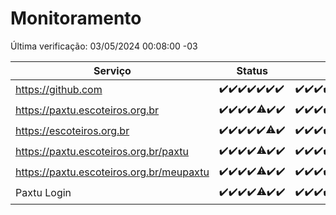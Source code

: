 # Monitoramento

Última verificação: 03/05/2024 00:08:00 -03

|Serviço|Status|Últimas 24h|
|---|---|---|
|https://github.com|<span title="2024-04-26: OK=24">✔️</span><span title="2024-04-27: OK=24">✔️</span><span title="2024-04-28: OK=24">✔️</span><span title="2024-04-29: OK=24">✔️</span><span title="2024-04-30: OK=24">✔️</span><span title="2024-05-01: OK=24">✔️</span><span title="2024-05-02: OK=4">✔️</span>|<span title="02/05/2024 01:08:00 -03 : 200">✔️</span><span title="02/05/2024 02:08:00 -03 : 200">✔️</span><span title="02/05/2024 03:09:00 -03 : 200">✔️</span><span title="02/05/2024 04:06:00 -03 : 200">✔️</span><span title="02/05/2024 05:09:00 -03 : 200">✔️</span><span title="02/05/2024 06:07:00 -03 : 200">✔️</span><span title="02/05/2024 07:07:00 -03 : 200">✔️</span><span title="02/05/2024 08:04:00 -03 : 200">✔️</span><span title="02/05/2024 09:11:00 -03 : 200">✔️</span><span title="02/05/2024 10:07:00 -03 : 200">✔️</span><span title="02/05/2024 11:06:00 -03 : 200">✔️</span><span title="02/05/2024 12:07:00 -03 : 200">✔️</span><span title="02/05/2024 13:07:00 -03 : 200">✔️</span><span title="02/05/2024 14:04:00 -03 : 200">✔️</span><span title="02/05/2024 15:08:00 -03 : 200">✔️</span><span title="02/05/2024 16:03:00 -03 : 200">✔️</span><span title="02/05/2024 17:07:00 -03 : 200">✔️</span><span title="02/05/2024 18:05:00 -03 : 200">✔️</span><span title="02/05/2024 19:07:00 -03 : 200">✔️</span><span title="02/05/2024 20:07:00 -03 : 200">✔️</span><span title="02/05/2024 21:33:00 -03 : 200">✔️</span><span title="02/05/2024 22:45:00 -03 : 200">✔️</span><span title="02/05/2024 23:20:00 -03 : 200">✔️</span><span title="03/05/2024 00:08:00 -03 : 200">✔️</span>|
|https://paxtu.escoteiros.org.br|<span title="2024-04-26: OK=24">✔️</span><span title="2024-04-27: OK=24">✔️</span><span title="2024-04-28: OK=24">✔️</span><span title="2024-04-29: OK=24">✔️</span><span title="2024-04-30: OK=23, Falhas=1">⚠️</span><span title="2024-05-01: OK=24">✔️</span><span title="2024-05-02: OK=4">✔️</span>|<span title="02/05/2024 01:08:00 -03 : 200">✔️</span><span title="02/05/2024 02:08:00 -03 : 200">✔️</span><span title="02/05/2024 03:09:00 -03 : 200">✔️</span><span title="02/05/2024 04:06:00 -03 : 200">✔️</span><span title="02/05/2024 05:09:00 -03 : 200">✔️</span><span title="02/05/2024 06:07:00 -03 : 200">✔️</span><span title="02/05/2024 07:08:00 -03 : 200">✔️</span><span title="02/05/2024 08:04:00 -03 : 200">✔️</span><span title="02/05/2024 09:11:00 -03 : 200">✔️</span><span title="02/05/2024 10:07:00 -03 : 200">✔️</span><span title="02/05/2024 11:06:00 -03 : 200">✔️</span><span title="02/05/2024 12:07:00 -03 : 200">✔️</span><span title="02/05/2024 13:07:00 -03 : 200">✔️</span><span title="02/05/2024 14:04:00 -03 : 200">✔️</span><span title="02/05/2024 15:08:00 -03 : 200">✔️</span><span title="02/05/2024 16:03:00 -03 : 200">✔️</span><span title="02/05/2024 17:07:00 -03 : 200">✔️</span><span title="02/05/2024 18:05:00 -03 : 200">✔️</span><span title="02/05/2024 19:07:00 -03 : 200">✔️</span><span title="02/05/2024 20:07:00 -03 : 200">✔️</span><span title="02/05/2024 21:33:00 -03 : 200">✔️</span><span title="02/05/2024 22:45:00 -03 : 200">✔️</span><span title="02/05/2024 23:20:00 -03 : 200">✔️</span><span title="03/05/2024 00:08:00 -03 : 200">✔️</span>|
|https://escoteiros.org.br|<span title="2024-04-26: OK=24">✔️</span><span title="2024-04-27: OK=24">✔️</span><span title="2024-04-28: OK=24">✔️</span><span title="2024-04-29: OK=24">✔️</span><span title="2024-04-30: OK=24">✔️</span><span title="2024-05-01: OK=23, Falhas=1">⚠️</span><span title="2024-05-02: OK=4">✔️</span>|<span title="02/05/2024 01:08:00 -03 : 200">✔️</span><span title="02/05/2024 02:08:00 -03 : 200">✔️</span><span title="02/05/2024 03:09:00 -03 : 200">✔️</span><span title="02/05/2024 04:06:00 -03 : 200">✔️</span><span title="02/05/2024 05:09:00 -03 : 200">✔️</span><span title="02/05/2024 06:07:00 -03 : 200">✔️</span><span title="02/05/2024 07:08:00 -03 : 200">✔️</span><span title="02/05/2024 08:04:00 -03 : 200">✔️</span><span title="02/05/2024 09:11:00 -03 : 200">✔️</span><span title="02/05/2024 10:07:00 -03 : 200">✔️</span><span title="02/05/2024 11:06:00 -03 : 200">✔️</span><span title="02/05/2024 12:07:00 -03 : 200">✔️</span><span title="02/05/2024 13:07:00 -03 : 200">✔️</span><span title="02/05/2024 14:04:00 -03 : 200">✔️</span><span title="02/05/2024 15:08:00 -03 : 200">✔️</span><span title="02/05/2024 16:03:00 -03 : 200">✔️</span><span title="02/05/2024 17:07:00 -03 : 200">✔️</span><span title="02/05/2024 18:05:00 -03 : 200">✔️</span><span title="02/05/2024 19:07:00 -03 : 200">✔️</span><span title="02/05/2024 20:07:00 -03 : 200">✔️</span><span title="02/05/2024 21:33:00 -03 : 200">✔️</span><span title="02/05/2024 22:45:00 -03 : 200">✔️</span><span title="02/05/2024 23:20:00 -03 : 200">✔️</span><span title="03/05/2024 00:08:00 -03 : 200">✔️</span>|
|https://paxtu.escoteiros.org.br/paxtu|<span title="2024-04-26: OK=24">✔️</span><span title="2024-04-27: OK=24">✔️</span><span title="2024-04-28: OK=24">✔️</span><span title="2024-04-29: OK=24">✔️</span><span title="2024-04-30: OK=23, Falhas=1">⚠️</span><span title="2024-05-01: OK=24">✔️</span><span title="2024-05-02: OK=4">✔️</span>|<span title="02/05/2024 01:08:00 -03 : 200">✔️</span><span title="02/05/2024 02:08:00 -03 : 200">✔️</span><span title="02/05/2024 03:09:00 -03 : 200">✔️</span><span title="02/05/2024 04:06:00 -03 : 200">✔️</span><span title="02/05/2024 05:09:00 -03 : 200">✔️</span><span title="02/05/2024 06:07:00 -03 : 200">✔️</span><span title="02/05/2024 07:08:00 -03 : 200">✔️</span><span title="02/05/2024 08:04:00 -03 : 200">✔️</span><span title="02/05/2024 09:11:00 -03 : 200">✔️</span><span title="02/05/2024 10:07:00 -03 : 200">✔️</span><span title="02/05/2024 11:06:00 -03 : 200">✔️</span><span title="02/05/2024 12:07:00 -03 : 200">✔️</span><span title="02/05/2024 13:07:00 -03 : 200">✔️</span><span title="02/05/2024 14:04:00 -03 : 200">✔️</span><span title="02/05/2024 15:08:00 -03 : 200">✔️</span><span title="02/05/2024 16:03:00 -03 : 200">✔️</span><span title="02/05/2024 17:07:00 -03 : 200">✔️</span><span title="02/05/2024 18:05:00 -03 : 200">✔️</span><span title="02/05/2024 19:07:00 -03 : 200">✔️</span><span title="02/05/2024 20:07:00 -03 : 200">✔️</span><span title="02/05/2024 21:33:00 -03 : 200">✔️</span><span title="02/05/2024 22:45:00 -03 : 200">✔️</span><span title="02/05/2024 23:20:00 -03 : 200">✔️</span><span title="03/05/2024 00:08:00 -03 : 200">✔️</span>|
|https://paxtu.escoteiros.org.br/meupaxtu|<span title="2024-04-26: OK=24">✔️</span><span title="2024-04-27: OK=24">✔️</span><span title="2024-04-28: OK=24">✔️</span><span title="2024-04-29: OK=24">✔️</span><span title="2024-04-30: OK=23, Falhas=1">⚠️</span><span title="2024-05-01: OK=24">✔️</span><span title="2024-05-02: OK=4">✔️</span>|<span title="02/05/2024 01:08:00 -03 : 200">✔️</span><span title="02/05/2024 02:08:00 -03 : 200">✔️</span><span title="02/05/2024 03:09:00 -03 : 200">✔️</span><span title="02/05/2024 04:06:00 -03 : 200">✔️</span><span title="02/05/2024 05:09:00 -03 : 200">✔️</span><span title="02/05/2024 06:07:00 -03 : 200">✔️</span><span title="02/05/2024 07:08:00 -03 : 200">✔️</span><span title="02/05/2024 08:04:00 -03 : 200">✔️</span><span title="02/05/2024 09:11:00 -03 : 200">✔️</span><span title="02/05/2024 10:07:00 -03 : 200">✔️</span><span title="02/05/2024 11:06:00 -03 : 200">✔️</span><span title="02/05/2024 12:07:00 -03 : 200">✔️</span><span title="02/05/2024 13:07:00 -03 : 200">✔️</span><span title="02/05/2024 14:04:00 -03 : 200">✔️</span><span title="02/05/2024 15:08:00 -03 : 200">✔️</span><span title="02/05/2024 16:03:00 -03 : 200">✔️</span><span title="02/05/2024 17:07:00 -03 : 200">✔️</span><span title="02/05/2024 18:05:00 -03 : 200">✔️</span><span title="02/05/2024 19:07:00 -03 : 200">✔️</span><span title="02/05/2024 20:07:00 -03 : 200">✔️</span><span title="02/05/2024 21:33:00 -03 : 200">✔️</span><span title="02/05/2024 22:45:00 -03 : 404">❌</span><span title="02/05/2024 23:20:00 -03 : 404">❌</span><span title="03/05/2024 00:08:00 -03 : 200">✔️</span>|
|Paxtu Login|<span title="2024-04-26: OK=24">✔️</span><span title="2024-04-27: OK=24">✔️</span><span title="2024-04-28: OK=24">✔️</span><span title="2024-04-29: OK=24">✔️</span><span title="2024-04-30: OK=23, Falhas=1">⚠️</span><span title="2024-05-01: OK=24">✔️</span><span title="2024-05-02: OK=4">✔️</span>|<span title="02/05/2024 01:08:00 -03 : 200">✔️</span><span title="02/05/2024 02:08:00 -03 : 200">✔️</span><span title="02/05/2024 03:09:00 -03 : 200">✔️</span><span title="02/05/2024 04:07:00 -03 : 200">✔️</span><span title="02/05/2024 05:09:00 -03 : 200">✔️</span><span title="02/05/2024 06:07:00 -03 : 200">✔️</span><span title="02/05/2024 07:08:00 -03 : 200">✔️</span><span title="02/05/2024 08:04:00 -03 : 200">✔️</span><span title="02/05/2024 09:11:00 -03 : 200">✔️</span><span title="02/05/2024 10:07:00 -03 : 200">✔️</span><span title="02/05/2024 11:06:00 -03 : 200">✔️</span><span title="02/05/2024 12:07:00 -03 : 200">✔️</span><span title="02/05/2024 13:07:00 -03 : 200">✔️</span><span title="02/05/2024 14:04:00 -03 : 200">✔️</span><span title="02/05/2024 15:08:00 -03 : 200">✔️</span><span title="02/05/2024 16:03:00 -03 : 200">✔️</span><span title="02/05/2024 17:07:00 -03 : 200">✔️</span><span title="02/05/2024 18:05:00 -03 : 200">✔️</span><span title="02/05/2024 19:07:00 -03 : 200">✔️</span><span title="02/05/2024 20:07:00 -03 : 200">✔️</span><span title="02/05/2024 21:33:00 -03 : 200">✔️</span><span title="02/05/2024 22:45:00 -03 : 404">❌</span><span title="02/05/2024 23:20:00 -03 : 404">❌</span><span title="03/05/2024 00:08:00 -03 : 200">✔️</span>|
